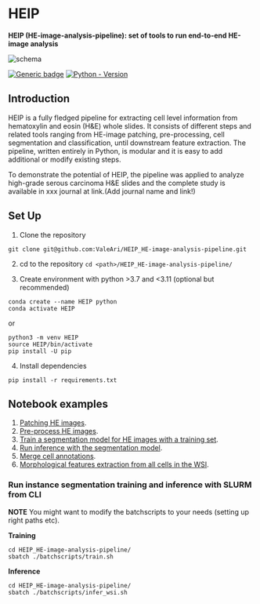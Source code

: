 # HEIP

**HEIP (HE-image-analysis-pipeline): set of tools to run end-to-end HE-image analysis**

![schema](./images/Pipeline2023.png)

[![Generic badge](https://img.shields.io/badge/License-MIT-<COLOR>.svg?style=for-the-badge)](https://github.com/ValeAri/HEIP_HE-image-analysis-pipeline/blob/main/LICENSE) [![Python - Version](https://img.shields.io/badge/PYTHON-3.7+-red?style=for-the-badge&logo=python&logoColor=white)](https://www.python.org/)

## Introduction

HEIP is a fully fledged pipeline for extracting cell level information from hematoxylin and eosin (H&E) whole slides. It consists of different steps and related tools ranging from HE-image patching, pre-processing, cell segmentation and classification, until downstream feature extraction. The pipeline, written entirely in Python, is modular and it is easy to add additional or modify existing steps.

To demonstrate the potential of HEIP, the pipeline was applied to analyze high-grade serous carcinoma H&E slides and the complete study is available in xxx journal at link.(Add journal name and link!)

## Set Up

1. Clone the repository

```shell
git clone git@github.com:ValeAri/HEIP_HE-image-analysis-pipeline.git
```

2. cd to the repository `cd <path>/HEIP_HE-image-analysis-pipeline/`

3. Create environment with python >3.7 and <3.11 (optional but recommended)

```
conda create --name HEIP python
conda activate HEIP
```

or

```
python3 -m venv HEIP
source HEIP/bin/activate
pip install -U pip
```

4. Install dependencies

```
pip install -r requirements.txt
```

## Notebook examples

1. [Patching HE images](https://github.com/ValeAri/HEIP_HE-image-analysis-pipeline/blob/main/examples/1_wsi_patching.ipynb).
2. [Pre-process HE images](https://github.com/ValeAri/HEIP_HE-image-analysis-pipeline/blob/main/examples/2_preprocessing.ipynb).
3. [Train a segmentation model for HE images with a training set](https://github.com/ValeAri/HEIP_HE-image-analysis-pipeline/blob/main/examples/3_train_seg_model.ipynb).
4. [Run inference with the segmentation model](https://github.com/ValeAri/HEIP_HE-image-analysis-pipeline/blob/main/examples/4_inference.ipynb).
5. [Merge cell annotations](https://github.com/ValeAri/HEIP_HE-image-analysis-pipeline/blob/main/examples/5_merging.ipynb).
6. [Morphological features extraction from all cells in the WSI](https://github.com/ValeAri/HEIP_HE-image-analysis-pipeline/blob/main/examples/6_downstream_analysis.ipynb).

### Run instance segmentation training and inference with SLURM from CLI

**NOTE** You might want to modify the batchscripts to your needs (setting up right paths etc).

**Training**

```shell
cd HEIP_HE-image-analysis-pipeline/
sbatch ./batchscripts/train.sh
```

**Inference**

```shell
cd HEIP_HE-image-analysis-pipeline/
sbatch ./batchscripts/infer_wsi.sh
```

